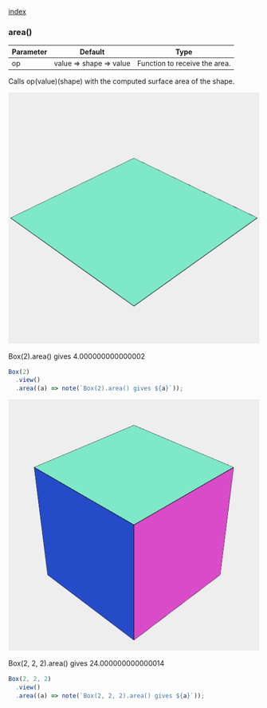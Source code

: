 [index](../../nb/api/index.md)
### area()
Parameter|Default|Type
---|---|---
op|value => shape => value|Function to receive the area.

Calls op(value)(shape) with the computed surface area of the shape.

![Image](area.md.$2.png)

Box(2).area() gives 4.000000000000002

```JavaScript
Box(2)
  .view()
  .area((a) => note(`Box(2).area() gives ${a}`));
```

![Image](area.md.$3.png)

Box(2, 2, 2).area() gives 24.000000000000014

```JavaScript
Box(2, 2, 2)
  .view()
  .area((a) => note(`Box(2, 2, 2).area() gives ${a}`));
```
